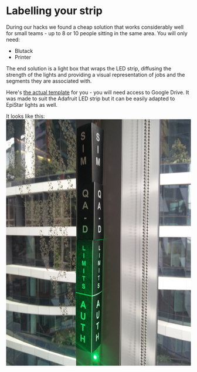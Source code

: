 # Labelling your strip

During our hacks we found a cheap solution that works considerably well for small teams - up to 8 or 10 people sitting in the same area. You will only need:

* Blutack
* Printer

The end solution is a light box that wraps the LED strip, diffusing the strength of the lights and providing a visual representation of jobs and the segments they are associated with.

Here's [the actual template](https://docs.google.com/drawings/d/1-rQuFqg4z3RO-FI1cdysogAHEoRZClWhVqjriqZoR-w/edit) for you - you will need access to Google Drive. It was made to suit the Adafruit LED strip but it can be easily adapted to EpiStar lights as well.

It looks like this:  
![](/assets/lightbox_.jpg)

